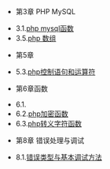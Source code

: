 * 第3章 PHP MySQL
 - 3.1.[php mysql函数](3.1.md)
 - 3.5.[php 数组](3.5.md)
* 第5章
 - 5.3.[php控制语句和运算符](5.3.md)
* 第6章函数
 - 6.1.
 - 6.2.[php加密函数](6.2.md)
 - 6.3.[php转义字符函数](6.3.md)
* 第8章 错误处理与调试
 - 8.1.[错误类型与基本调试方法](8.1.md)
